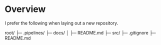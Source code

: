 # Overview

I prefer the following when laying out a new repository.

root/
├─ .pipelines/
├─ docs/
│  ├─ README.md
├─ src/
├─ .gitignore
├─ README.md
